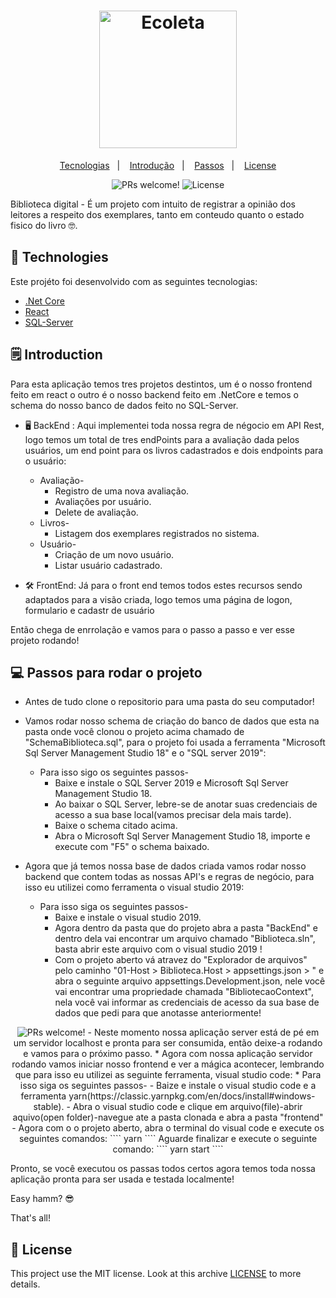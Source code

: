 <h1 align="center">
    <img alt="Ecoleta" title="Ecoleta" src="https://github.com/reginaldobrz/LibraryControll/blob/master/frontend/src/assets/logo.png" width="220px" />
</h1>
<p align="center">
  <a href="#-technologies">Tecnologias</a>&nbsp;&nbsp;&nbsp;|&nbsp;&nbsp;&nbsp;
  <a href="#-introduction">Introdução</a>&nbsp;&nbsp;&nbsp;|&nbsp;&nbsp;&nbsp;
  <a href="#-steps-to-run-this-project">Passos</a>&nbsp;&nbsp;&nbsp;|&nbsp;&nbsp;&nbsp;
  <a href="#memo-license">License</a>
</p>

<p align="center">  
 <img src="https://img.shields.io/static/v1?label=PRs&message=welcome&color=7159c1&labelColor=000000" alt="PRs welcome!" />

<img alt="License" src="https://img.shields.io/static/v1?label=license&message=MIT&color=7159c1&labelColor=000000">
  </p>



Biblioteca digital - É um projeto com intuito de registrar a opinião dos leitores a respeito dos exemplares, tanto em conteudo quanto o estado fisico do livro 🤓.

## 🚀 Technologies
Este projéto foi desenvolvido com as seguintes tecnologias:

- [.Net Core](https://dotnet.microsoft.com/)
- [React](https://reactjs.org)
- [SQL-Server](https://www.microsoft.com/pt-br/sql-server?rtc=1)

## 🗒 Introduction 
Para esta aplicação temos tres projetos destintos, um é o nosso frontend feito em react o outro é o nosso backend feito em .NetCore e temos o schema do nosso banco de dados feito no SQL-Server.

* 🖥 BackEnd : Aqui implementei toda nossa regra de négocio em API Rest, logo temos um total de tres endPoints para a avaliação dada pelos usuários, um end point para os livros cadastrados e dois endpoints para o usuário:
    * Avaliação-
        - Registro de uma nova avaliação.
        - Avaliações por usuário.
        - Delete de avaliação.
    * Livros-
        - Listagem dos exemplares registrados no sistema.
    * Usuário-
        - Criação de um novo usuário.
        - Listar usuário cadastrado.

* 🛠 FrontEnd: Já para o front end temos todos estes recursos sendo adaptados para a visão criada, logo temos uma página de logon, formulario e cadastr de usuário

Então chega de enrrolação e vamos para o passo a passo e ver esse projeto rodando!


## 💻 Passos para rodar o projeto

* Antes de tudo clone o repositorio para uma pasta do seu computador!

* Vamos rodar nosso schema de criação do banco de dados que esta na pasta onde você clonou o projeto acima chamado de "SchemaBiblioteca.sql",
para o projeto foi usada a ferramenta "Microsoft Sql Server Management Studio 18" e o "SQL server 2019":
    * Para isso sigo os seguintes passos-
        - Baixe e instale o SQL Server 2019 e Microsoft Sql Server Management Studio 18.
        - Ao baixar o SQL Server, lebre-se de anotar suas credenciais de acesso a sua base local(vamos precisar dela mais tarde).
        - Baixe o schema citado acima.
        - Abra o Microsoft Sql Server Management Studio 18, importe e execute com "F5" o schema baixado.
* Agora que já temos nossa base de dados criada vamos rodar nosso backend que contem todas as nossas API's e regras de negócio, para isso eu utilizei como ferramenta o visual studio 2019:
    * Para isso siga os seguintes passos-
        - Baixe e instale o visual studio 2019.
        - Agora dentro da pasta que do projeto abra a pasta "BackEnd" e dentro dela vai encontrar um arquivo chamado "Biblioteca.sln", basta abrir este arquivo com o visual studio 2019 !
        - Com o projeto aberto vá atravez do "Explorador de arquivos" pelo caminho "01-Host > Biblioteca.Host > appsettings.json > " e abra o seguinte arquivo appsettings.Development.json, nele você vai encontrar uma propriedade chamada "BibliotecaoContext", nela você vai informar as credenciais de acesso da sua base de dados que pedi para que anotasse anteriormente!
<p align="center">  
 <img src="https://github.com/reginaldobrz/LibraryControll/blob/master/img/StringCone.png" alt="PRs welcome!" />
        - Neste momento nossa aplicação server está de pé em um servidor localhost e pronta para ser consumida, então deixe-a rodando e vamos para o próximo passo.
* Agora com nossa aplicação servidor rodando vamos iniciar nosso frontend e ver a mágica acontecer, lembrando que para isso eu utilizei as seguinte ferramenta, visual studio code:
    * Para isso siga os seguintes passos-
        - Baize e instale o visual studio code e a ferramenta yarn(https://classic.yarnpkg.com/en/docs/install#windows-stable).
        - Abra o visual studio code e clique em arquivo(file)-abrir aquivo(open folder)-navegue ate a pasta clonada e abra a pasta "frontend"
        - Agora com o o projeto aberto, abra o terminal do visual code e execute os seguintes comandos:
````
yarn 
````
Aguarde finalizar e execute o seguinte comando:
````
yarn start 
````

Pronto, se você executou os passas todos certos agora temos toda nossa aplicação pronta para ser usada e testada localmente!

Easy hamm? 😎

That's all!


## :memo: License

This project use the MIT license. Look at this archive [LICENSE](LICENSE) to more details.


